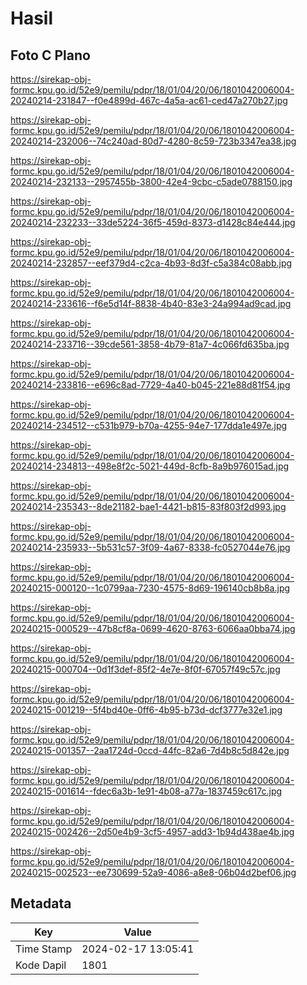 # Hasil

## Foto C Plano

https://sirekap-obj-formc.kpu.go.id/52e9/pemilu/pdpr/18/01/04/20/06/1801042006004-20240214-231847--f0e4899d-467c-4a5a-ac61-ced47a270b27.jpg

https://sirekap-obj-formc.kpu.go.id/52e9/pemilu/pdpr/18/01/04/20/06/1801042006004-20240214-232006--74c240ad-80d7-4280-8c59-723b3347ea38.jpg

https://sirekap-obj-formc.kpu.go.id/52e9/pemilu/pdpr/18/01/04/20/06/1801042006004-20240214-232133--2957455b-3800-42e4-9cbc-c5ade0788150.jpg

https://sirekap-obj-formc.kpu.go.id/52e9/pemilu/pdpr/18/01/04/20/06/1801042006004-20240214-232233--33de5224-36f5-459d-8373-d1428c84e444.jpg

https://sirekap-obj-formc.kpu.go.id/52e9/pemilu/pdpr/18/01/04/20/06/1801042006004-20240214-232857--eef379d4-c2ca-4b93-8d3f-c5a384c08abb.jpg

https://sirekap-obj-formc.kpu.go.id/52e9/pemilu/pdpr/18/01/04/20/06/1801042006004-20240214-233616--f6e5d14f-8838-4b40-83e3-24a994ad9cad.jpg

https://sirekap-obj-formc.kpu.go.id/52e9/pemilu/pdpr/18/01/04/20/06/1801042006004-20240214-233716--39cde561-3858-4b79-81a7-4c066fd635ba.jpg

https://sirekap-obj-formc.kpu.go.id/52e9/pemilu/pdpr/18/01/04/20/06/1801042006004-20240214-233816--e696c8ad-7729-4a40-b045-221e88d81f54.jpg

https://sirekap-obj-formc.kpu.go.id/52e9/pemilu/pdpr/18/01/04/20/06/1801042006004-20240214-234512--c531b979-b70a-4255-94e7-177dda1e497e.jpg

https://sirekap-obj-formc.kpu.go.id/52e9/pemilu/pdpr/18/01/04/20/06/1801042006004-20240214-234813--498e8f2c-5021-449d-8cfb-8a9b976015ad.jpg

https://sirekap-obj-formc.kpu.go.id/52e9/pemilu/pdpr/18/01/04/20/06/1801042006004-20240214-235343--8de21182-bae1-4421-b815-83f803f2d993.jpg

https://sirekap-obj-formc.kpu.go.id/52e9/pemilu/pdpr/18/01/04/20/06/1801042006004-20240214-235933--5b531c57-3f09-4a67-8338-fc0527044e76.jpg

https://sirekap-obj-formc.kpu.go.id/52e9/pemilu/pdpr/18/01/04/20/06/1801042006004-20240215-000120--1c0799aa-7230-4575-8d69-196140cb8b8a.jpg

https://sirekap-obj-formc.kpu.go.id/52e9/pemilu/pdpr/18/01/04/20/06/1801042006004-20240215-000529--47b8cf8a-0699-4620-8763-6066aa0bba74.jpg

https://sirekap-obj-formc.kpu.go.id/52e9/pemilu/pdpr/18/01/04/20/06/1801042006004-20240215-000704--0d1f3def-85f2-4e7e-8f0f-67057f49c57c.jpg

https://sirekap-obj-formc.kpu.go.id/52e9/pemilu/pdpr/18/01/04/20/06/1801042006004-20240215-001219--5f4bd40e-0ff6-4b95-b73d-dcf3777e32e1.jpg

https://sirekap-obj-formc.kpu.go.id/52e9/pemilu/pdpr/18/01/04/20/06/1801042006004-20240215-001357--2aa1724d-0ccd-44fc-82a6-7d4b8c5d842e.jpg

https://sirekap-obj-formc.kpu.go.id/52e9/pemilu/pdpr/18/01/04/20/06/1801042006004-20240215-001614--fdec6a3b-1e91-4b08-a77a-1837459c617c.jpg

https://sirekap-obj-formc.kpu.go.id/52e9/pemilu/pdpr/18/01/04/20/06/1801042006004-20240215-002426--2d50e4b9-3cf5-4957-add3-1b94d438ae4b.jpg

https://sirekap-obj-formc.kpu.go.id/52e9/pemilu/pdpr/18/01/04/20/06/1801042006004-20240215-002523--ee730699-52a9-4086-a8e8-06b04d2bef06.jpg


## Metadata

| Key        | Value               |
| ---------- | ------------------- |
| Time Stamp | 2024-02-17 13:05:41 |
| Kode Dapil | 1801                |



